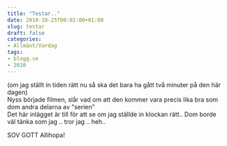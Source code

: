 ```yaml
---
title: "Testar.."
date: 2010-10-25T00:02:00+01:00
slug: testar
draft: false
categories:
- Allmänt/Vardag
tags:
- blogg.se
- 2010
---
```

(om jag ställt in tiden rätt nu så ska det bara ha gått två minuter på den här dagen)  
Nyss började filmen, slår vad om att den kommer vara precis lika bra som dom andra delarna av "serien"  
Det här inlägget är till för att se om jag ställde in klockan rätt.. Dom borde väl tänka som jag .. tror jag .. heh..  
  
SOV GOTT Allihopa!